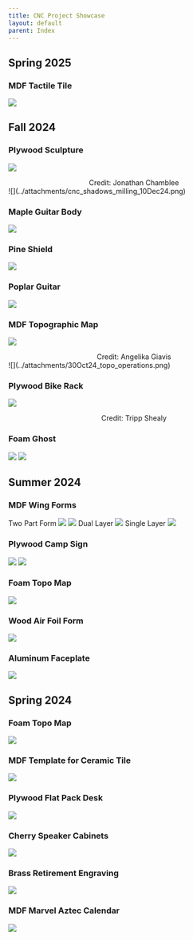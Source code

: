 ```yaml
---
title: CNC Project Showcase
layout: default
parent: Index
---
```

## Spring 2025

### MDF Tactile Tile
![](../attachments/tactile_tile_spring25.png)

## Fall 2024

### Plywood Sculpture
![](../attachments/cnc_shadows_10Dec24.png)
<div align="center">Credit: Jonathan Chamblee</div>
![](../attachments/cnc_shadows_milling_10Dec24.png)

### Maple Guitar Body
![](../attachments/6Nov24_maple_guitar.png)

### Pine Shield
![](../attachments/5Nov24_link_shield.png)

### Poplar Guitar
![](../attachments/31Oct24_guitar_operations.png)

### MDF Topographic Map
![](../attachments/mdf_topo_skyline_3.JPG)
<div align="center">Credit: Angelika Giavis</div>
![](../attachments/30Oct24_topo_operations.png)

### Plywood Bike Rack
![](../attachments/Oct24_bike_rack.png)
<div align="center">Credit: Tripp Shealy</div>

### Foam Ghost
![](../attachments/foam_ghost_1_small.jpg)
![](../attachments/foam_ghost_2_small.jpg)

## Summer 2024

### MDF Wing Forms
Two Part Form
![](../attachments/PXL_20240827_200444307.jpg)
![](../attachments/PXL_20240827_200416705.jpg)
Dual Layer
![](../attachments/pxl_20240729_190949474.jpg) 
Single Layer
![](../attachments/pxl_20240722_170217056.jpg)
### Plywood Camp Sign
![](../attachments/pxl_20240702_180558808.jpg)
![](../attachments/pxl_20240715_142834985-1.jpg)
### Foam Topo Map
![](../attachments/pasted-image-20240702142641.png)
### Wood Air Foil Form
![](../attachments/pasted-image-20240620173103.png)
### Aluminum Faceplate
![](../attachments/pxl_20240606_214558811.jpg)
## Spring 2024
### Foam Topo Map
![](../attachments/pasted-image-20240507155313.png)
### MDF Template for Ceramic Tile
![](../attachments/pasted-image-20240507155955.png)
### Plywood Flat Pack Desk
![](../attachments/pasted-image-20240507155011.png)
### Cherry Speaker Cabinets
![](../attachments/pxl_20240408_194056440.jpg)

### Brass Retirement Engraving
![](../attachments/pasted-image-20240507160846.png)

### MDF Marvel Aztec Calendar
![](../attachments/pasted-image-20240507160937.png)

